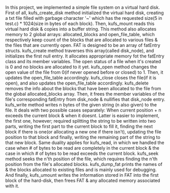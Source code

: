 In this project, we implemented a simple file system on a virtual hard disk. First of all,  kufs_create_disk method initialized the virtual hard disk, creating a txt file filled with garbage character '~' which has the requested size(5 in test.c) * 1024(size in bytes of each block). Then, kufs_mount reads this virtual hard disk & copies into a buffer string. This method also allocates memory to 2 global arrays: allocated_blocks and open_file_table, which respectively keep count of the blocks that are allocated to various files & the files that are currently open. FAT is designed to be an array of fatEntry structs. kufs_create method traverses this array(called disk_node), and initializes the first null entry. It allocates appropriate memory fot the fatEntry class and its member variables. The open status of a file when it's created is 0 and no blocks are allocated to it yet. kufs_open method changes the open value of the file from 0(if never opened before or closed) to 1. Then, it updates the open_file_table accordingly. kufs_close closes the file(if it is open), and also updates the open_file_table accordingly. kufs_delete removes the info about the blocks that have been allocated to the file from the global allocated_blocks array. Then, it frees the member variables of the file's corresponding fatEntry from disk_node & nullifies that disk_node entry. kufs_write method writes n bytes of the given string (n also given) to the file. It deals with two possible cases separately: When current position + n exceeds the current block & when it doesnt. Latter is easier to implement, the first one, however; required splitting the string to be written into two parts, writing the first part to the current block to fill it, finding the next block if there is one(or allocating a new one if there isn't), updating the file position to that block and finally, writing the remaining part of the string to that new block. Same duality applies for kufs_read, in which we handled the case when # of bytes to be read are completely in the current block & the case in which # of bytes to be read exceeds the current block. kufs_seek method seeks the n'th position of the file, which requires finding the n'th position from the file's allocated blocks. kufs_dump_fat prints the names of & the blocks allocated to existing files and is mainly used for debugging. And finally, kufs_umount writes the information stored in FAT into the first block of the hard-disk, then frees FAT & any allocated memory associated with it.